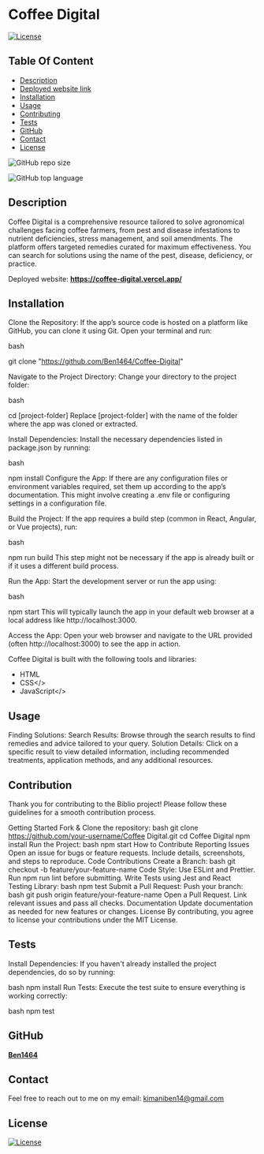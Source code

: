 # Coffee Digital

  [![License](https://img.shields.io/static/v1?label=License&message=MIT&color=blue&?style=plastic&logo=appveyor)](https://opensource.org/license/MIT)



## Table Of Content

- [Description](#description)
- [Deployed website link](#deployedWebsite)
- [Installation](#installation)
- [Usage](#usage)
- [Contributing](#contribution)
- [Tests](#tests)
- [GitHub](#github)
- [Contact](#contact)
- [License](#license)




![GitHub repo size](https://img.shields.io/github/repo-size/Ben1464/Coffee-Digital?style=plastic)

  ![GitHub top language](https://img.shields.io/github/languages/top/Ben1464/Coffee-Digital?style=plastic)




## Description

  Coffee Digital is a comprehensive resource tailored to solve agronomical challenges facing coffee farmers, from pest and disease infestations to nutrient deficiencies, stress management, and soil amendments. The platform offers targeted remedies curated for maximum effectiveness. You can search for solutions using the name of the pest, disease, deficiency, or practice.






<p>Deployed website: <strong><a href="https://coffee-digital.vercel.app/">https://coffee-digital.vercel.app/</a></strong>








## Installation

Clone the Repository: If the app’s source code is hosted on a platform like GitHub, you can clone it using Git. Open your terminal and run:

bash

git clone "https://github.com/Ben1464/Coffee-Digital"


Navigate to the Project Directory: Change your directory to the project folder:

bash

cd [project-folder]
Replace [project-folder] with the name of the folder where the app was cloned or extracted.

Install Dependencies: Install the necessary dependencies listed in package.json by running:

bash

npm install
Configure the App: If there are any configuration files or environment variables required, set them up according to the app’s documentation. This might involve creating a .env file or configuring settings in a configuration file.

Build the Project: If the app requires a build step (common in React, Angular, or Vue projects), run:

bash

npm run build
This step might not be necessary if the app is already built or if it uses a different build process.

Run the App: Start the development server or run the app using:

bash

npm start
This will typically launch the app in your default web browser at a local address like http://localhost:3000.

Access the App: Open your web browser and navigate to the URL provided (often http://localhost:3000) to see the app in action.





Coffee Digital is built with the following tools and libraries: <ul><li>HTML</li> <li>CSS</> <li>JavaScript</></ul>





## Usage
 
Finding Solutions:
Search Results: Browse through the search results to find remedies and advice tailored to your query.
Solution Details: Click on a specific result to view detailed information, including recommended treatments, application methods, and any additional resources.






## Contribution
 
Thank you for contributing to the Biblio project! Please follow these guidelines for a smooth contribution process.

Getting Started Fork & Clone the repository: bash git clone https://github.com/your-username/Coffee Digital.git cd Coffee Digital npm install Run the Project: bash npm start How to Contribute Reporting Issues Open an issue for bugs or feature requests. Include details, screenshots, and steps to reproduce. Code Contributions Create a Branch: bash git checkout -b feature/your-feature-name Code Style: Use ESLint and Prettier. Run npm run lint before submitting. Write Tests using Jest and React Testing Library: bash npm test Submit a Pull Request: Push your branch: bash git push origin feature/your-feature-name Open a Pull Request. Link relevant issues and pass all checks. Documentation Update documentation as needed for new features or changes. License By contributing, you agree to license your contributions under the MIT License.






## Tests
 
Install Dependencies: If you haven't already installed the project dependencies, do so by running:

bash npm install Run Tests: Execute the test suite to ensure everything is working correctly:

bash npm test






## GitHub

<a href="https://github.com/Ben1464"><strong>Ben1464</a></strong>






## Contact

Feel free to reach out to me on my email:
kimaniben14@gmail.com





## License

[![License](https://img.shields.io/static/v1?label=Licence&message=MIT&color=blue)](https://opensource.org/license/MIT)


